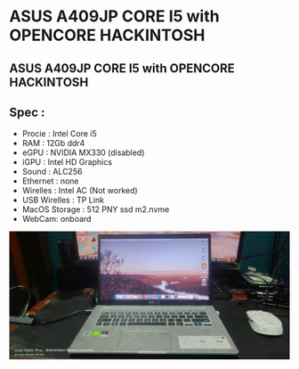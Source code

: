 # ASUS A409JP CORE I5 with OPENCORE HACKINTOSH
## ASUS A409JP CORE I5 with OPENCORE HACKINTOSH

## Spec :
- Procie : Intel Core i5
- RAM : 12Gb ddr4
- eGPU : NVIDIA MX330 (disabled)
- iGPU : Intel HD Graphics
- Sound : ALC256
- Ethernet : none
- Wirelles : Intel AC (Not worked)
- USB Wirelles : TP Link
- MacOS Storage : 512 PNY ssd m2.nvme
- WebCam: onboard


![Pic](https://github.com/iskakfatoni/ASUS-A409JP-CORE-I5-with-OPENCORE-HACKINTOSH/blob/a31aed5281aa108a89ea0fd570ee52057b96109e/WhatsApp%20Image%202022-12-31%20at%2007.40.50.jpeg)
